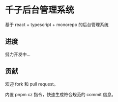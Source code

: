 # 千子后台管理系统

基于 react + typescript + monorepo 的后台管理系统

## 进度

努力开发中...

## 贡献

欢迎 fork 和 pull request。

内置 pnpm cz 指令，快速生成符合规范的 commit 信息。
